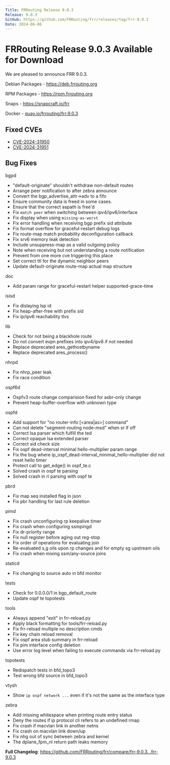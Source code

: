 ```yaml
---
Title: FRRouting Release 9.0.3
Release: 9.0.3
GitHub: https://github.com/FRRouting/frr/releases/tag/frr-9.0.3
Date: 2024-06-06
---
```


FRRouting Release 9.0.3 Available for Download
============================================

We are pleased to announce FRR 9.0.3.

Debian Packages - https://deb.frrouting.org

RPM Packages - https://rpm.frrouting.org

Snaps - https://snapcraft.io/frr

Docker - [quay.io/frrouting/frr:9.0.3](https://quay.io/repository/frrouting/frr/manifest/sha256:)

## Fixed CVEs
- [CVE-2024-31950](https://frrouting.org/security/cve-2024-31950)
- [CVE-2024-31951](https://frrouting.org/security/cve-2024-31951)


## Bug Fixes

bgpd
* "default-originate" shouldn't withdraw non-default routes
* Arrange peer notification to after zebra announce
* Convert the bgp_advertise_attr->adv to a fifo
* Ensure community data is freed in some cases.
* Ensure that the correct aspath is free'd
* Fix `match peer` when switching between ipv4/ipv6/interface
* Fix display when using `missing-as-worst`
* Fix error handling when receiving bgp prefix sid attribute
* Fix format overflow for graceful-restart debug logs
* Fix route-map match probability deconfiguration callback
* Fix srv6 memory leak detection
* Include unsuppress-map as a valid outgoing policy
* Note when receiving but not understanding a route notification
* Prevent from one more cve triggering this place
* Set correct ttl for the dynamic neighbor peers
* Update default-originate route-map actual map structure

doc
* Add param range for graceful-restart helper supported-grace-time

isisd
* Fix dislaying lsp id
* Fix heap-after-free with prefix sid
* Fix ip/ipv6 reachability tlvs

lib
* Check for not being a blackhole route
* Do not convert evpn prefixes into ipv4/ipv6 if not needed
* Replace deprecated ares_gethostbyname
* Replace deprecated ares_process()

nhrpd
* Fix nhrp_peer leak
* Fix race condition

ospf6d
* Ospfv3 route change comparision fixed for asbr-only change
* Prevent heap-buffer-overflow with unknown type

ospfd
* Add support for "no router-info [<area|as>] command"
* Can not delete "segment-routing node-msd" when sr if off
* Correct lsa parser which fulfill the ted
* Correct opaque lsa extended parser
* Correct sid check size
* Fix ospf dead-interval minimal hello-multiplier param range
* Fix the bug where ip_ospf_dead-interval_minimal_hello-multiplier did not reset hello timer
* Protect call to get_edge() in ospf_te.c
* Solved crash in ospf te parsing
* Solved crash in ri parsing with ospf te

pbrd
* Fix map seq installed flag in json
* Fix pbr handling for last rule deletion

pimd
* Fix crash unconfiguring rp keepalive timer
* Fix crash when configuring ssmpingd
* Fix dr-priority range
* Fix null register before aging out reg-stop
* Fix order of operations for evaluating join
* Re-evaluated s,g oils upon rp changes and for empty sg upstream oils
* Fix crash when mixing ssm/any-source joins

staticd
* Fix changing to source auto in bfd monitor

tests
* Check for 0.0.0.0/1 in bgp_default_route
* Update ospf te topotests

tools
* Always append "exit" in frr-reload.py
* Apply black formatting for tools/frr-reload.py
* Fix frr-reload multiple no description cmds
* Fix key chain reload removal
* Fix ospf area stub summary in frr-reload
* Fix pim interface config deletion
* Use error log level when failing to execute commands via frr-reload.py

topotests
* Redispatch tests in bfd_topo3
* Test wrong bfd source in bfd_topo3

vtysh
* Show `ip ospf network ...` even if it's not the same as the interface type

zebra
* Add missing whitespace when printing route entry status
* Deny the routes if ip protocol cli refers to an undefined rmap
* Fix crash if macvlan link in another netns
* Fix crash on macvlan link down/up
* Fix nhg out of sync between zebra and kernel
* The dplane_fpm_nl return path leaks memory


**Full Changelog**: https://github.com/FRRouting/frr/compare/frr-9.0.3...frr-9.0.3